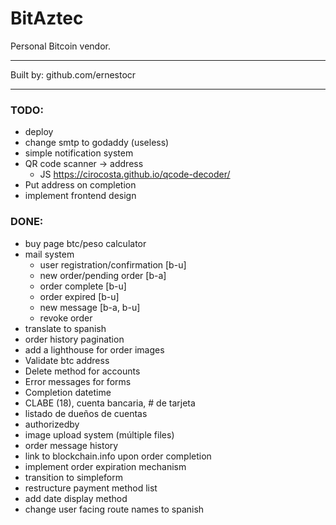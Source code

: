 # BitAztec

Personal Bitcoin vendor.

---

Built by: github.com/ernestocr

---

### TODO:

- deploy
- change smtp to godaddy (useless)
- simple notification system
- QR code scanner -> address
  - JS https://cirocosta.github.io/qcode-decoder/
- Put address on completion
- implement frontend design

### DONE:

* buy page btc/peso calculator
* mail system
  * user registration/confirmation [b-u]
  * new order/pending order [b-a]
  * order complete [b-u]
  * order expired [b-u]
  * new message [b-a, b-u]
  * revoke order
* translate to spanish
* order history pagination
* add a lighthouse for order images
* Validate btc address
* Delete method for accounts
* Error messages for forms
* Completion datetime
* CLABE (18), cuenta bancaria, # de tarjeta
* listado de dueños de cuentas
* authorizedby
* image upload system (múltiple files)
* order message history
* link to blockchain.info upon order completion
* implement order expiration mechanism
* transition to simpleform
* restructure payment method list
* add date display method
* change user facing route names to spanish



